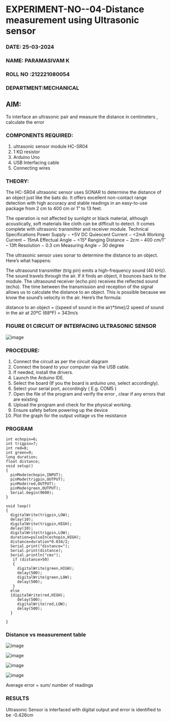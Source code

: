 # EXPERIMENT-NO--04-Distance measurement using Ultrasonic sensor
 ###  DATE: 25-03-2024

###  NAME: PARAMASIVAM K
###  ROLL NO :212221080054
###  DEPARTMENT:MECHANICAL
## AIM: 
To interface an ultrasonic pair and measure the distance in centimeters , calculate the error
 
### COMPONENTS REQUIRED:
1.	ultrasonic sensor module HC-SR04
2.	1 KΩ resistor 
3.	Arduino Uno 
4.	USB Interfacing cable 
5.	Connecting wires 


### THEORY: 
The HC-SR04 ultrasonic sensor uses SONAR to determine the distance of an object just like the bats do. It offers excellent non-contact range detection with high accuracy and stable readings in an easy-to-use package from 2 cm to 400 cm or 1” to 13 feet.

The operation is not affected by sunlight or black material, although acoustically, soft materials like cloth can be difficult to detect. It comes complete with ultrasonic transmitter and receiver module.
Technical Specifications
Power Supply − +5V DC
Quiescent Current − <2mA
Working Current − 15mA
Effectual Angle − <15°
Ranging Distance − 2cm – 400 cm/1″ – 13ft
Resolution − 0.3 cm
Measuring Angle − 30 degree

The ultrasonic sensor uses sonar to determine the distance to an object. Here’s what happens:

The ultrasound transmitter (trig pin) emits a high-frequency sound (40 kHz).
The sound travels through the air. If it finds an object, it bounces back to the module.
The ultrasound receiver (echo pin) receives the reflected sound (echo).
The time between the transmission and reception of the signal allows us to calculate the distance to an object. This is possible because we know the sound’s velocity in the air. Here’s the formula:

distance to an object = ((speed of sound in the air)*time)/2
speed of sound in the air at 20ºC (68ºF) = 343m/s

### FIGURE 01 CIRCUIT OF INTERFACING ULTRASONIC SENSOR 


![image](https://user-images.githubusercontent.com/36288975/166430594-5adb4ca9-5a42-4781-a7e6-7236b3766a85.png)



### PROCEDURE:
1.	Connect the circuit as per the circuit diagram 
2.	Connect the board to your computer via the USB cable.
3.	If needed, install the drivers.
4.	Launch the Arduino IDE.
5.	Select the board (If you the board is arduino uno, select accordingly).
6.	Select your serial port, accordingly ( E.g. COM5 )
7.	Open the file of the program  and verify the error , clear if any errors that are existing 
8.	Upload the program and check for the physical working. 
9.	Ensure safety before powering up the device 
10.	Plot the graph for the output voltage vs the resistance 


### PROGRAM 
~~~
int echopin=6;
int trigpin=7;
int red=8;
int green=9;
long duration;
float distance;
void setup()
{
  pinMode(echopin,INPUT);
  pinMode(trigpin,OUTPUT);
  pinMode(red,OUTPUT);
  pinMode(green,OUTPUT);
  Serial.begin(9600);
}

void loop()
{
  digitalWrite(trigpin,LOW);
  delay(10); 
  digitalWrite(trigpin,HIGH);
  delay(10);
  digitalWrite(trigpin,LOW);
  duration=pulseIn(echopin,HIGH);
  distance=duration*0.034/2;
  Serial.print("distance=");
  Serial.print(distance);
  Serial.println("cms");
   if (distance>50)
   {
     digitalWrite(green,HIGH);
     delay(500);
     digitalWrite(green,LOW);
     delay(500);
   }
  else
  {digitalWrite(red,HIGH);
     delay(500);
     digitalWrite(red,LOW);
     delay(500);
  }
    
}
~~~


### Distance vs measurement table 
![image](https://github.com/kparamasivamk/Experiment--04-Interfacing-digital-output-with-arduino-ultrasonic-sensor/assets/161025390/7b276c20-5393-4f25-aacf-85a2edeff167)

			
 ![image](https://github.com/kparamasivamk/Experiment--04-Interfacing-digital-output-with-arduino-ultrasonic-sensor/assets/161025390/92357faa-6fad-48f2-9888-8aece3592b17)

			
			
			

![image](https://github.com/kparamasivamk/Experiment--04-Interfacing-digital-output-with-arduino-ultrasonic-sensor/assets/161025390/69fad779-ca05-4dfe-8bdd-1c08a73c9826)

			
			
			
![image](https://github.com/kparamasivamk/Experiment--04-Interfacing-digital-output-with-arduino-ultrasonic-sensor/assets/161025390/798df94f-62e5-48f9-b4f3-9ad0e94c1661)			
			
Average error = sum/ number of readings 
 








### RESULTS

Ultrasonic Sensor is interfaced with digital output and error is identified to be -0.426cm

 
